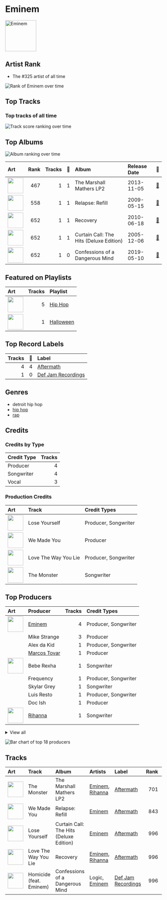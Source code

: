
# Eminem


<img src="https://i.scdn.co/image/ab6761610000e5eba00b11c129b27a88fc72f36b" alt="Eminem" width="100" />

## Artist Rank
- The #325 artist of all time

![Rank of Eminem over time](../../images/artists/eminem/rank_time_series.png)
## Top Tracks


### Top tracks of all time

![Track score ranking over time](../../images/artists/eminem/track_rank_time_series_score.png)
## Top Albums

![Album ranking over time](../../images/artists/eminem/album_rank_time_series.png)

| Art | Rank | Tracks | 💚 | Album | Release Date | 🔗 |
|:---|---:|---:|---:|:---|:---|:---|
| <img src="https://i.scdn.co/image/ab67616d0000b2733c65085a58aae2cccd892cbe" alt="" width="50" /> | 467 | 1 | 1 | The Marshall Mathers LP2 | 2013-11-05 | [🔗](https://open.spotify.com/album/3vOgbDjgsZBAPwV2M3bNOj) |
| <img src="https://i.scdn.co/image/ab67616d0000b273506c4cc93e5a6234164125e1" alt="" width="50" /> | 558 | 1 | 1 | Relapse: Refill | 2009-05-15 | [🔗](https://open.spotify.com/album/7MZzYkbHL9Tk3O6WeD4Z0Z) |
| <img src="https://i.scdn.co/image/ab67616d0000b273c08d5fa5c0f1a834acef5100" alt="" width="50" /> | 652 | 1 | 1 | Recovery | 2010-06-18 | [🔗](https://open.spotify.com/album/47BiFcV59TQi2s9SkBo2pb) |
| <img src="https://i.scdn.co/image/ab67616d0000b273eab40fc794b88b9d1e012578" alt="" width="50" /> | 652 | 1 | 1 | Curtain Call: The Hits (Deluxe Edition) | 2005-12-06 | [🔗](https://open.spotify.com/album/5qENHeCSlwWpEzb25peRmQ) |
| <img src="https://i.scdn.co/image/ab67616d0000b27341c0ad3e39388ab332ffb023" alt="" width="50" /> | 652 | 1 | 0 | Confessions of a Dangerous Mind | 2019-05-10 | [🔗](https://open.spotify.com/album/0XLwImzaZEtqHE4NHAepDz) |

## Featured on Playlists
| Art | Tracks | Playlist |
|:---|---:|:---|
| <img src="https://mosaic.scdn.co/640/ab67616d00001e020b1cfc3df4d9d5d4cbce9208ab67616d00001e0210356a0e81371e6644cb1371ab67616d00001e02c08d5fa5c0f1a834acef5100ab67616d00001e02c450c89d3eb750d3535b0a0c" alt="" width="50" /> | 5 | [Hip Hop](../../playlists/hip_hop/overview.md) |
| <img src="https://mosaic.scdn.co/640/ab67616d00001e023613e1e0d35867a0814005a9ab67616d00001e024a8e5eaab8b02db02e487c27ab67616d00001e0259fcda8d47bbd0f6c2bf1647ab67616d00001e028bc3d61189d95da5f74d7ba7" alt="" width="50" /> | 1 | [Halloween](../../playlists/halloween/overview.md) |

## Top Record Labels

| Tracks | 💚 | Label |
|---:|---:|:---|
| 4 | 4 | [Aftermath](../../labels/aftermath/overview.md) |
| 1 | 0 | [Def Jam Recordings](../../labels/def_jam_recordings/overview.md) |

## Genres

- detroit hip hop
- [hip hop](../../genres/hip_hop/overview.md)
- [rap](../../genres/rap/overview.md)

## Credits

### Credits by Type

| Credit Type | Tracks |
|:---|---:|
| Producer | 4 |
| Songwriter | 4 |
| Vocal | 3 |

### Production Credits

| Art | Track | Credit Types |
|:---|:---|:---|
| <img src="https://i.scdn.co/image/ab67616d0000b273eab40fc794b88b9d1e012578" alt="" width="50" /> | Lose Yourself | Producer, Songwriter |
| <img src="https://i.scdn.co/image/ab67616d0000b273506c4cc93e5a6234164125e1" alt="" width="50" /> | We Made You | Producer |
| <img src="https://i.scdn.co/image/ab67616d0000b273c08d5fa5c0f1a834acef5100" alt="" width="50" /> | Love The Way You Lie | Producer, Songwriter |
| <img src="https://i.scdn.co/image/ab67616d0000b2733c65085a58aae2cccd892cbe" alt="" width="50" /> | The Monster | Songwriter |

## Top Producers

| Art | Producer | Tracks | Credit Types |
|:---|:---|---:|:---|
| <img src="https://i.scdn.co/image/ab6761610000e5eba00b11c129b27a88fc72f36b" alt="" width="50" /> | [Eminem](overview.md) | 4 | Producer, Songwriter |
| | Mike Strange | 3 | Producer |
| | Alex da Kid | 1 | Producer, Songwriter |
| | [Marcos Tovar](../../producers/marcos_tovar/overview.md) | 1 | Producer |
| <img src="https://i.scdn.co/image/ab6761610000e5ebead1540fa76796266fadba33" alt="" width="50" /> | Bebe Rexha | 1 | Songwriter |
| | Frequency | 1 | Producer, Songwriter |
| | Skylar Grey | 1 | Songwriter |
| | Luis Resto | 1 | Producer, Songwriter |
| | Doc Ish | 1 | Producer |
| <img src="https://i.scdn.co/image/ab6761610000e5eb99e4fca7c0b7cb166d915789" alt="" width="50" /> | [Rihanna](../rihanna/overview.md) | 1 | Songwriter |


<details>
<summary>View all</summary>

| Art | Producer | Tracks | Credit Types |
|:---|:---|---:|:---|
| | Jeff Bass | 1 | Producer, Songwriter |
| | Makeba | 1 | Producer |
| | Maki Athanasiou | 1 | Songwriter |
| | Aalias | 1 | Songwriter |
| | Dr. Dre | 1 | Producer |
| | Steve King | 1 | Producer |
| | Jon Bellion | 1 | Songwriter |
| | Mauricio "Veto" Iragorri | 1 | Producer |

</details>


![Bar chart of top 18 producers](../../images/artists/eminem/producers.png)
## Tracks

| Art | Track | Album | Artists | Label | Rank | 💚 | 🔗 |
|:---|:---|:---|:---|:---|---:|:---|:---|
| <img src="https://i.scdn.co/image/ab67616d0000b2733c65085a58aae2cccd892cbe" alt="" width="50" /> | The Monster | The Marshall Mathers LP2 | [Eminem](overview.md), [Rihanna](../rihanna/overview.md) | [Aftermath](../../labels/aftermath) | 701 | 💚 | [🔗](https://open.spotify.com/track/48RrDBpOSSl1aLVCalGl5C) |
| <img src="https://i.scdn.co/image/ab67616d0000b273506c4cc93e5a6234164125e1" alt="" width="50" /> | We Made You | Relapse: Refill | [Eminem](overview.md) | [Aftermath](../../labels/aftermath) | 843 | 💚 | [🔗](https://open.spotify.com/track/4UMTp91LHhvW33ol9ZQH0Q) |
| <img src="https://i.scdn.co/image/ab67616d0000b273eab40fc794b88b9d1e012578" alt="" width="50" /> | Lose Yourself | Curtain Call: The Hits (Deluxe Edition) | [Eminem](overview.md) | [Aftermath](../../labels/aftermath) | 996 | 💚 | [🔗](https://open.spotify.com/track/5Z01UMMf7V1o0MzF86s6WJ) |
| <img src="https://i.scdn.co/image/ab67616d0000b273c08d5fa5c0f1a834acef5100" alt="" width="50" /> | Love The Way You Lie | Recovery | [Eminem](overview.md), [Rihanna](../rihanna/overview.md) | [Aftermath](../../labels/aftermath) | 996 | 💚 | [🔗](https://open.spotify.com/track/15JINEqzVMv3SvJTAXAKED) |
| <img src="https://i.scdn.co/image/ab67616d0000b27341c0ad3e39388ab332ffb023" alt="" width="50" /> | Homicide (feat. Eminem) | Confessions of a Dangerous Mind | Logic, [Eminem](overview.md) | [Def Jam Recordings](../../labels/def_jam_recordings) | 996 | | [🔗](https://open.spotify.com/track/7M2tXmeS15NAzEn7ABFeBg) |
